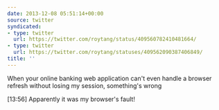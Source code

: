 ```yaml
---
date: 2013-12-08 05:51:14+00:00
source: twitter
syndicated:
- type: twitter
  url: https://twitter.com/roytang/status/409560782410481664/
- type: twitter
  url: https://twitter.com/roytang/statuses/409562090387406849/
title: ''
---
```


When your online banking web application can't even handle a browser refresh without losing my session, something's wrong

[13:56] Apparently it was my browser's fault!